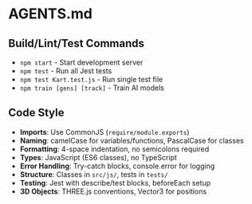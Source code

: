 # AGENTS.md

## Build/Lint/Test Commands
- `npm start` - Start development server
- `npm test` - Run all Jest tests
- `npm test Kart.test.js` - Run single test file
- `npm train [gens] [track]` - Train AI models

## Code Style
- **Imports**: Use CommonJS (`require/module.exports`)
- **Naming**: camelCase for variables/functions, PascalCase for classes
- **Formatting**: 4-space indentation, no semicolons required
- **Types**: JavaScript (ES6 classes), no TypeScript
- **Error Handling**: Try-catch blocks, console.error for logging
- **Structure**: Classes in `src/js/`, tests in `tests/`
- **Testing**: Jest with describe/test blocks, beforeEach setup
- **3D Objects**: THREE.js conventions, Vector3 for positions